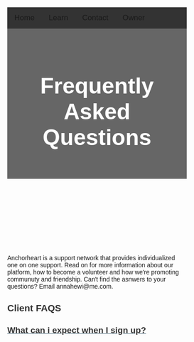 <html lang="en">
<head>
     <script async src="https://pagead2.googlesyndication.com/pagead/js/adsbygoogle.js?client=ca-pub-9741419733823699"
     crossorigin="anonymous"></script>
<meta charset="utf-8">
    <meta name="viewport" content="width=device-width, initial-scale=1.0">
    <title>Untitled</title>
    <link rel="stylesheet" href="https://cdnjs.cloudflare.com/ajax/libs/twitter-bootstrap/4.1.3/css/bootstrap.min.css">
    <link rel="stylesheet" href="https://cdnjs.cloudflare.com/ajax/libs/ionicons/2.0.1/css/ionicons.min.css">
    <link rel="stylesheet" href="assets/css/style.css">
<link href="//maxcdn.bootstrapcdn.com/bootstrap/4.1.1/css/bootstrap.min.css" rel="stylesheet" id="bootstrap-css">
<script src="//maxcdn.bootstrapcdn.com/bootstrap/4.1.1/js/bootstrap.min.js"></script>
<script src="//cdnjs.cloudflare.com/ajax/libs/jquery/3.2.1/jquery.min.js"></script>
<title>Anchorheart</title>
<meta charset="utf-8">
<meta name="viewport" content="width=device-width, initial-scale=1">
<meta name="author" content="Taybah Mohammad">
<meta name="viewport" content="width=device-width, initial-scale=1">
<link rel="stylesheet" href="https://cdnjs.cloudflare.com/ajax/libs/font-awesome/4.7.0/css/font-awesome.min.css">
<!-- Content for FAQ portion -->
<link rel="stylesheet" href="https://stackpath.bootstrapcdn.com/bootstrap/4.4.1/css/bootstrap.min.css" integrity="sha384-Vkoo8x4CGsO3+Hhxv8T/Q5PaXtkKtu6ug5TOeNV6gBiFeWPGFN9MuhOf23Q9Ifjh" crossorigin="anonymous">
<!-- FontAwesome CSS -->
<link rel="stylesheet" href="https://stackpath.bootstrapcdn.com/font-awesome/4.7.0/css/font-awesome.css">
<!-- jQuery first, then Popper.js, then Bootstrap JS -->
<script src="https://code.jquery.com/jquery-3.4.1.slim.min.js" integrity="sha384-J6qa4849blE2+poT4WnyKhv5vZF5SrPo0iEjwBvKU7imGFAV0wwj1yYfoRSJoZ+n" crossorigin="anonymous"></script>
<script src="https://cdn.jsdelivr.net/npm/popper.js@1.16.0/dist/umd/popper.min.js" integrity="sha384-Q6E9RHvbIyZFJoft+2mJbHaEWldlvI9IOYy5n3zV9zzTtmI3UksdQRVvoxMfooAo" crossorigin="anonymous"></script>
<script src="https://stackpath.bootstrapcdn.com/bootstrap/4.4.1/js/bootstrap.min.js" integrity="sha384-wfSDF2E50Y2D1uUdj0O3uMBJnjuUD4Ih7YwaYd1iqfktj0Uod8GCExl3Og8ifwB6" crossorigin="anonymous">

</script>

<style>
* {
  box-sizing: border-box;
}
  
  body {
  margin: 0;
  font-family: Arial, Helvetica, sans-serif;
}


var faq = document.getElementsByClassName("faq-page");
var i;
for (i = 0; i < faq.length; i++) {
    faq[i].addEventListener("click", function () {
        /* Toggle between adding and removing the "active" class,
        to highlight the button that controls the panel */
        this.classList.toggle("active");
        /* Toggle between hiding and showing the active panel */
        var body = this.nextElementSibling;
        if (body.style.display === "block") {
            body.style.display = "none";
        } else {
            body.style.display = "block";
        }
    });
}

/* for FAQ  start*/
.text-secondary {
    color: #3d5d6f;
  }
  
  .h4,
  h4 {
    font-size: 1.2rem;
  }

  h2 {
    color: #333;
  }
  
  .fa,
  .fas {
    font-family: 'FontAwesome';
    font-weight: 400;
    font-size: 1.2rem;
    font-style: normal;
    color: #FBFBFB
  }
  
  .right-0 {
    right: 0;
  }
  
  .top-0 {
    top: 0;
  }
  
  .h-100 {
    height: 100%;
  }
  
  a.text-secondary:focus,
  a.text-secondary:hover {
    text-decoration: none;
    color: #22343e;
  }
  
  #accordion .fa-plus {
    transition: -webkit-transform 0.25s ease-in-out;
    transition: transform 0.25s ease-in-out;
    transition: transform 0.25s ease-in-out, -webkit-transform 0.25s ease-in-out;
  }
  
  #accordion a[aria-expanded=true] .fa-plus {
    -webkit-transform: rotate(45deg);
    transform: rotate(45deg);
  }

/* for FAQ  end*/

.topnav {
  overflow: hidden;
  background-color: #333;
}

.topnav a {
  float: left;
  display: block;
  color: ##f1f1f1;
  text-align: center;
  padding: 14px 16px;
  text-decoration: none;
  font-size: 17px;
}

.topnav a:hover {
  background-color: #ddd;
  color: black;
}

.topnav a.active {
  background-color: #04AA6D;
  color: white;
}

.topnav .icon {
  display: none;
}

@media screen and (max-width: 600px) {
  .topnav a:not(:first-child) {display: none;}
  .topnav a.icon {
    float: right;
    display: block;
  }
}

@media screen and (max-width: 600px) {
  .topnav.responsive {position: relative;}
  .topnav.responsive .icon {
    position: absolute;
    right: 0;
    top: 0;
  }
  .topnav.responsive a {
    float: none;
    display: block;
    text-align: left;
  }
}

body {
  font-family: Arial, Helvetica, sans-serif;
}

/* Style the header */
header {
  background-color: #666;
  padding: 30px;
  text-align: center;
  font-size: 35px;
  color: white;
}

/* Create two columns/boxes that floats next to each other */
nav {
  float: left;
  width: 30%;
  height: 300px; /* only for demonstration, should be removed */
  background: #ccc;
  padding: 20px;
}

/*style the list in the footer*/
nav2 {
  text-align: center;
  width: 500%;
  height: 200px; /* only for demonstration, should be removed */
  background: ;
  padding: 20px;
}

/* Style the list inside the menu */
nav ul {
  list-style-type: none;
  padding: 0;
}

article {
  float: left;
  padding: 20px;
  width: 100%;
  background-color: #f1f1f1;
}

/* Clear floats after the columns */
section::after {
  content: "";
  display: table;
  clear: both;
}

/* Responsive layout - makes the two columns/boxes stack on top of each other instead of next to each other, on small screens */
@media (max-width: 600px) {
  nav, article {
    width: 100%;
    height: auto;
  }
}

p.ex1 {
  margin: 35px;
}

</style>
</head>
<body>



<div class="topnav" id="myTopnav">
  <a href="https://anchor-heart.github.io/index.html">Home</a>
  <a href="#Learn">Learn</a>
  <a href="https://anchor-heart.github.io/message.html">Contact</a>
  <a href="https://anchor-heart.github.io/owner.html">Owner</a>
  <a href="javascript:void(0);" class="icon" onclick="myFunction()">
    <i class="fa fa-bars"></i>
  </a>
</div>

<script>
function myFunction() {
  var x = document.getElementById("myTopnav");
  if (x.className === "topnav") {
    x.className += " responsive";
  } else {
    x.className = "topnav";
  }
}
</script>
  
  
<header>
 <h1 style="font-size:50px;">Frequently Asked Questions</h1>
</header>
<br>

  <p>Anchorheart is a support network that provides individualized one on one support. Read on for more information about our platform, how to become a volunteer and how we're promoting communuty and friendship. Can't find the asnwers to your questions? Email annahewi@me.com.</p>


<div class="text-center">
    <h2 class="mt-5 mb-5">Client FAQS</h2>
  </div>
  <section class="container my-5" id="maincontent">
    <section id="accordion">
      <a class="py-3 d-block h-100 w-100 position-relative z-index-1 pr-1 text-secondary border-top" aria-controls="faq-17" aria-expanded="false" data-toggle="collapse" href="#faq-17" role="button">
        <div class="position-relative">
          <h2 class="h4 m-0 pr-3">
            What can i expect when I sign up?
          </h2>
          <div class="position-absolute top-0 right-0 h-100 d-flex align-items-center">
            <i class="fa fa-plus"></i>
          </div>
        </div>
      </a>
      <div class="collapse" id="faq-17" style="">
        <div class="card card-body border-0 p-0">
          <p>First you will have a phone call with the owner and founder. Then you will go through the matching process to be matched with a support buddy</p>
        </div>
      </div>
      <a class="py-3 d-block h-100 w-100 position-relative z-index-1 pr-1 text-secondary border-top" aria-controls="faq-18" aria-expanded="false" data-toggle="collapse" href="#faq-18" role="button">
        <div class="position-relative">
          <h2 class="h4 m-0 pr-3">
            Is my information confidential?
          </h2>
          <div class="position-absolute top-0 right-0 h-100 d-flex align-items-center">
            <i class="fa fa-plus"></i>
          </div>
        </div>
      </a>
      <div class="collapse" id="faq-18" style="">
        <div class="card card-body border-0 p-0">
          <p>Yes. Volunteers only know what texters share with them, and that information stays between you, unless sharing it with emergency services is absolutely necessary for your safety. We take your confidentiality seriously.</p>
          <p>
          </p>
        </div>
      </div>
      <a class="py-3 d-block h-100 w-100 position-relative z-index-1 pr-1 text-secondary border-top" aria-controls="faq-19" aria-expanded="false" data-toggle="collapse" href="#faq-19" role="button">
        <div class="position-relative">
          <h2 class="h4 m-0 pr-3">
            How long do I have to wait for a response?
          </h2>
          <div class="position-absolute top-0 right-0 h-100 d-flex align-items-center">
            <i class="fa fa-plus"></i>
          </div>
        </div>
      </a>
      <div class="collapse" id="faq-19" style="">
        <div class="card card-body border-0 p-0">
          <p>You will receive a response fairly quickly to get started. </p>
          <p>
          </p>
        </div>
      </div>
      <a class="py-3 d-block h-100 w-100 position-relative z-index-1 pr-1 text-secondary  border-top" aria-controls="faq-20" aria-expanded="false" data-toggle="collapse" href="#faq-20" role="button">
        <div class="position-relative">
          <h2 class="h4 m-0 pr-3">
            What happens when a client is imminent risk of suicide or self harm?
          </h2>
          <div class="position-absolute top-0 right-0 h-100 d-flex align-items-center">
            <i class="fa fa-plus"></i>
          </div>
        </div>
      </a>
      <div class="collapse" id="faq-20">
        <div class="card card-body border-0 p-0">
          <p>Anchorheart only provides non crisis emotional support as a policy, however if a client is in crisis they will be validated and given crisis resources for further support, and may contact emergency services.</p>
          <p>
          </p>
        </div>
      </div>
      <a class="py-3 d-block h-100 w-100 position-relative z-index-1 pr-1 text-secondary  border-top" aria-controls="faq-21" aria-expanded="false" data-toggle="collapse" href="#faq-21" role="button">
        <div class="position-relative">
          <h2 class="h4 m-0 pr-3">
            How can I contact my support buddy?
          </h2>
          <div class="position-absolute top-0 right-0 h-100 d-flex align-items-center">
            <i class="fa fa-plus"></i>
          </div>
        </div>
      </a>
      <div class="collapse" id="faq-21">
        <div class="card card-body border-0 p-0">
          <p>You will discuss in the initial call with your support buddy how you can contact them and when.</p>
          <p>
          </p>
        </div>
      </div>
      <a class="py-3 d-block h-100 w-100 position-relative z-index-1 pr-1 text-secondary  border-top" aria-controls="faq-22" aria-expanded="false" data-toggle="collapse" href="#faq-22" role="button">
        <div class="position-relative">
          <h2 class="h4 m-0 pr-3">
            If I reach out via a messaging app, which terms of service apply?
          </h2>
          <div class="position-absolute top-0 right-0 h-100 d-flex align-items-center">
            <i class="fa fa-plus"></i>
          </div>
        </div>
      </a>
      <div class="collapse" id="faq-22">
        <div class="card card-body border-0 p-0">
          <p>By contacting Anchorheart through messaging apps, users agree to the messaging app’s Terms of Service, as well as Crisis Text Line’s Terms of Service.</p>
          <p>
          </p>
        </div>
      </div>
      <a class="py-3 d-block h-100 w-100 position-relative z-index-1 pr-1 text-secondary  border-top" aria-controls="faq-23" aria-expanded="false" data-toggle="collapse" href="#faq-23" role="button">
        <div class="position-relative">
          <h2 class="h4 m-0 pr-3">
            What are the client requirements?
          </h2>
          <div class="position-absolute top-0 right-0 h-100 d-flex align-items-center">
            <i class="fa fa-plus"></i>
          </div>
        </div>
      </a>
      <div class="collapse" id="faq-23">
        <div class="card card-body border-0 p-0">
          <p><ol>
  <li>1. Be at least 18 years old</li>
  <li>2. Have access to a private computer with a secure, reliable internet connection</li>
  <li>3. Be located in the United States</li>
  <li>4. Must be fluent in English and cable of clearly communicating with Volunteers</li>
</ol></p>
          <p>
          </p>
        </div>
      </div>
    </section>
  </section>

  <!-- Second FAQS -->

  <div class="text-center">
    <h2 class="mt-5 mb-5">Volunteer FAQS</h2>
  </div>
  <section class="container my-5" id="maincontent">
    <section id="accordion">
      <a class="py-3 d-block h-100 w-100 position-relative z-index-1 pr-1 text-secondary border-top" aria-controls="faq-24" aria-expanded="false" data-toggle="collapse" href="#faq-24" role="button">
        <div class="position-relative">
          <h2 class="h4 m-0 pr-3">
            How can I become an Anchorheart volunteer?
          </h2>
          <div class="position-absolute top-0 right-0 h-100 d-flex align-items-center">
            <i class="fa fa-plus"></i>
          </div>
        </div>
      </a>
      <div class="collapse" id="faq-24" style="">
        <div class="card card-body border-0 p-0">
          <p>We are always accepting applications! Apply <a href="https://docs.google.com/forms/d/e/1FAIpQLSegmA9pLJcYQhEUsArYWLoecR2gXB7oIZsqorhiw_RpS7De4A/viewform">here</a>. Following the application, each volunteer is requored to havea phone interview with the owner and founder, that is followed by orientation & training. </p>
        </div>
      </div>
      <a class="py-3 d-block h-100 w-100 position-relative z-index-1 pr-1 text-secondary border-top" aria-controls="faq-25" aria-expanded="false" data-toggle="collapse" href="#faq-25" role="button">
        <div class="position-relative">
          <h2 class="h4 m-0 pr-3">
             What are the volunteer requirements?
          </h2>
          <div class="position-absolute top-0 right-0 h-100 d-flex align-items-center">
            <i class="fa fa-plus"></i>
          </div>
        </div>
      </a>
      <div class="collapse" id="faq-25" style="">
        <div class="card card-body border-0 p-0">
          <p><ol>
  <li>1. Be at least 18 years old</li>
  <li>2. Have access to a private computer with a secure, reliable internet connection</li>
  <li>3. Be located in the United States</li>
  <li>4. Must be fluent in English and cable of clearly communicating with Volunteers</li>
</ol></p>
          <p>
          </p>
        </div>
      </div>
      <a class="py-3 d-block h-100 w-100 position-relative z-index-1 pr-1 text-secondary border-top" aria-controls="faq-26" aria-expanded="false" data-toggle="collapse" href="#faq-26" role="button">
        <div class="position-relative">
          <h2 class="h4 m-0 pr-3">
            What is the time commitment?
          </h2>
          <div class="position-absolute top-0 right-0 h-100 d-flex align-items-center">
            <i class="fa fa-plus"></i>
          </div>
        </div>
      </a>
      <div class="collapse" id="faq-26" style="">
        <div class="card card-body border-0 p-0">
          <p>The time commitment is flexible and based on the volunteer’s schedule. A minumum 1 hour per week is required.</p>
          <p>
          </p>
        </div>
      </div>
      <a class="py-3 d-block h-100 w-100 position-relative z-index-1 pr-1 text-secondary  border-top" aria-controls="faq-27" aria-expanded="false" data-toggle="collapse" href="#faq-27" role="button">
        <div class="position-relative">
          <h2 class="h4 m-0 pr-3">
            Can I volunteer for school credit?
          </h2>
          <div class="position-absolute top-0 right-0 h-100 d-flex align-items-center">
            <i class="fa fa-plus"></i>
          </div>
        </div>
      </a>
      <div class="collapse" id="faq-27">
        <div class="card card-body border-0 p-0">
          <p>Yes, as long as the school is aware that Anchoheart is not an official government non profit.</p>
          <p>
          </p>
        </div>
      </div>
      <a class="py-3 d-block h-100 w-100 position-relative z-index-1 pr-1 text-secondary  border-top" aria-controls="faq-28" aria-expanded="false" data-toggle="collapse" href="#faq-28" role="button">
        <div class="position-relative">
          <h2 class="h4 m-0 pr-3">
            Are volunteers supervised?
          </h2>
          <div class="position-absolute top-0 right-0 h-100 d-flex align-items-center">
            <i class="fa fa-plus"></i>
          </div>
        </div>
      </a>
      <div class="collapse" id="faq-28">
        <div class="card card-body border-0 p-0">
          <p>At first volunteers are monitored closely and checked on. Later on they are able to work independantly. Check in as needed and attend individual and group meetings or support hang outs.</p>
          <p>
          </p>
        </div>
      </div>
      <a class="py-3 d-block h-100 w-100 position-relative z-index-1 pr-1 text-secondary  border-top" aria-controls="faq-29" aria-expanded="false" data-toggle="collapse" href="#faq-29" role="button">
        <div class="position-relative">
          <h2 class="h4 m-0 pr-3">
            How are volunteers trained??
          </h2>
          <div class="position-absolute top-0 right-0 h-100 d-flex align-items-center">
            <i class="fa fa-plus"></i>
          </div>
        </div>
      </a>
      <div class="collapse" id="faq-29">
        <div class="card card-body border-0 p-0">
          <p>The best time to call is 24/7! We are always available to answer any questions.</p>
          <p>
          </p>
        </div>
      </div>
      <a class="py-3 d-block h-100 w-100 position-relative z-index-1 pr-1 text-secondary  border-top" aria-controls="faq-30" aria-expanded="false" data-toggle="collapse" href="#faq-30" role="button">
        <div class="position-relative">
          <h2 class="h4 m-0 pr-3">
            What policies must volunteers follow?
          </h2>
          <div class="position-absolute top-0 right-0 h-100 d-flex align-items-center">
            <i class="fa fa-plus"></i>
          </div>
        </div>
      </a>
      <div class="collapse" id="faq-30">
        <div class="card card-body border-0 p-0">
          <p>Volunteers must sign and follow the volunteer form, a non disclosure agreement and the guidance given during the orientation and training</p>
          <p>
          </p>
        </div>
      </div>
    </section>
  </section>


  <div class="footer-clean">
        <footer>
            <div class="container">
                <div class="row justify-content-center">
                    <div class="col-sm-4 col-md-3 item">
                        <h3>About</h3>
                        <ul>
                            <li><a href="https://anchor-heart.github.io/owner.html">Owner</a></li>
                            <li><a href="#">What We Do</a></li>
                            <li><a href="https://anchor-heart.github.io/FAQS.html">FAQS</a></li>
                        </ul>
                    </div>
                    <div class="col-sm-4 col-md-3 item">
                        <h3>Join Us</h3>
                        <ul>
                            <li><a href="https://anchor-heart.github.io/volunteer.html">Volunteer</a></li>
                            <li><a href="https://anchor-heart.github.io/client.html">Client</a></li>
                            <li><a href="#"></a></li>
                        </ul>
                    </div>
                    <div class="col-sm-4 col-md-3 item">
                        <h3>Other</h3>
                        <ul>
                            <li><a href="https://anchor-heart.github.io/terms.html">Terms & Conditions</a></li>
                            <li><a href="https://anchor-heart.github.io/message.html">Questions & Feedback</a></li>
                            <li><a href="#">Privacy Policy</a></li>
                        </ul>
                    </div>
                    <div class="col-lg-3 item social"><a href="#"><i class="icon ion-social-facebook"></i></a><a href="#"><i class="icon ion-social-twitter"></i></a><a href="#"><i class="icon ion-social-snapchat"></i></a><a href="#"><i class="icon ion-social-instagram"></i></a>
                        <p class="copyright">Anchorheart © 2022</p>
                    </div>
                </div>
            </div>
        </footer>
    </div>
    <script src="https://cdnjs.cloudflare.com/ajax/libs/jquery/3.2.1/jquery.min.js"></script>
    <script src="https://cdnjs.cloudflare.com/ajax/libs/twitter-bootstrap/4.1.3/js/bootstrap.bundle.min.js"></script>

<!-- Credit to https://epicbootstrap.com/snippets/footer-with-columns -->